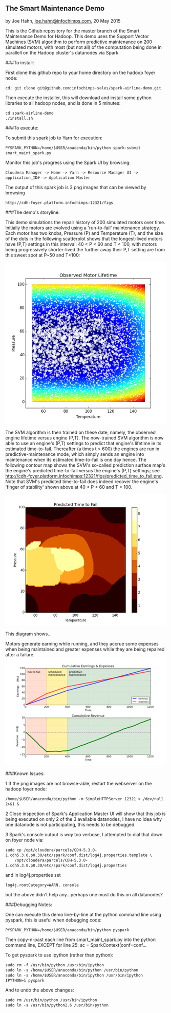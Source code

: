 ## The Smart Maintenance Demo

by Joe Hahn,
joe.hahn@infochimps.com,
20 May 2015

This is the Github repository for the master branch of the Smart Maintenance Demo for Hadoop.
This demo uses the Support Vector Machines (SVM) algorithm to perform predictive
maintenance on 200 simulated motors, with most (but not all) of the computation being done in
parallell on the Hadoop cluster's datanodes via Spark.

###To install:

First clone this github repo to your home directory on the hadoop foyer node:

    cd; git clone git@github.com:infochimps-sales/spark-airline-demo.git 
    
   
Then execute the installer, this will download and install some python libraries to all 
hadoop nodes, and is done in 5 minutes:

    cd spark-airline-demo
    ./install.sh


###To execute:

To submit this spark job to Yarn for execution:

    PYSPARK_PYTHON=/home/$USER/anaconda/bin/python spark-submit smart_maint_spark.py
    

Monitor this job's progress using the Spark UI by browsing:

    Cloudera Manager -> Home -> Yarn -> Resource Manager UI -> application_ID# -> Application Master


The output of this spark job is 3 png images that can be viewed by browsing

    http://cdh-foyer.platform.infochimps:12321/figs
    

###The demo's storyline:

This demo simulations the repair history of 200 simulated motors over time. Initially the
motors are evolved using a 'run-to-fail' maintenance strategy.  
Each motor has two knobs, Pressure (P) and Temperature (T),
and the size of the dots in the following scatterplot
shows that the longest-lived motors have (P,T) settings in this interval: 40 < P < 60 and T < 100,
with motors being progressively shorter-lived the further away their P,T setting are from this
sweet spot at P~50 and T<100: 

![](https://github.com/infochimps-sales/smart-maintenance-demo/blob/master/figs/fail_factor.png)

The SVM algorithm is then trained on these date, namely, the observed engine lifetime versus
engine (P,T). The now-trained SVM algorithm is now able to use an engine's (P,T) settings to
predict that engine's lifetime ie its estimated time-to-fail. Thereafter (a times t > 600) the
engines are run in predictive-maintenance mode, which simply sends an engine into maintenance
when its estimated time-to-fail is one day hence. The following contour map shows the SVM's
so-called prediction surface map's the engine's predicted time-to-fail versus the engine's (P,T)
settings; see http://cdh-foyer.platform.infochimps:12321/figs/predicted_time_to_fail.png. Note
that SVM's predicted time-to-fail does indeed recover the engine's 'finger of stability'
shown above at 40 < P < 60 and T < 100.

![](https://github.com/infochimps-sales/smart-maintenance-demo/blob/master/figs/predicted_time_to_fail.png)

This diagram shows...

Motors generate earning while
running, and they accrue some expenses when being maintained and greater expenses while
they are being repaired after a failure. 
![](https://github.com/infochimps-sales/smart-maintenance-demo/blob/master/figs/revenue.png)


###Known Issues:


1 If the png images are not browse-able, restart the webserver on the hadoop foyer node:

    /home/$USER/anaconda/bin/python -m SimpleHTTPServer 12321 > /dev/null 2>&1 &


2 Close inspection of Spark's Application Master UI will show that this job is being executed
on only 2 of the 3 available datanodes, I have no idea why one datanode is not participating,
this needs to be debugged.

3 Spark's console output is *way* too verbose, I attempted to dial that down on foyer node via:

    sudo cp /opt/cloudera/parcels/CDH-5.3.0-1.cdh5.3.0.p0.30/etc/spark/conf.dist/log4j.properties.template \
        /opt/cloudera/parcels/CDH-5.3.0-1.cdh5.3.0.p0.30/etc/spark/conf.dist/log4j.properties


and in log4j.properties set

    log4j.rootCategory=WARN, console


but the above didn't help any...perhaps one must do this on all datanodes?


###Debugging Notes:
        
    
One can execute this demo line-by-line at the python command line using pyspark,
this is useful when debugging code:

    PYSPARK_PYTHON=/home/$USER/anaconda/bin/python pyspark


Then copy-n-past each line from smart_maint_spark.py into the python command line, 
EXCEPT for line 25: sc = SparkContext(conf=conf... 

To get pyspark to use ipython (rather than python):

    sudo rm -f /usr/bin/python /usr/bin/ipython
    sudo ln -s /home/$USER/anaconda/bin/python /usr/bin/python
    sudo ln -s /home/$USER/anaconda/bin/ipython /usr/bin/ipython
    IPYTHON=1 pyspark


And to undo the above changes:
 
    sudo rm /usr/bin/python /usr/bin/ipython
    sudo ln -s /usr/bin/python2.6 /usr/bin/python
